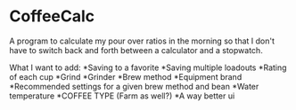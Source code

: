 # CoffeeCalc
A program to calculate my pour over ratios in the morning so that I don't have to switch back and forth between a calculator and a stopwatch.

What I want to add:
    *Saving to a favorite
    *Saving multiple loadouts
    *Rating of each cup
    *Grind
    *Grinder
    *Brew method
    *Equipment brand
    *Recommended settings for a given brew method and bean
    *Water temperature
    *COFFEE TYPE (Farm as well?)
    *A way better ui 
